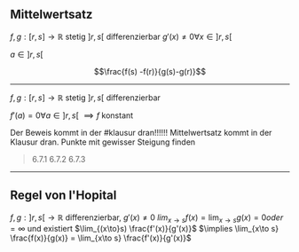 
## Mittelwertsatz

$f, g: [r, s] \to\mathbb R$ stetig
$]r, s[$ differenzierbar
$g'(x) \not = 0 \forall x \in ]r, s[$

$a\in]r, s[$

$$\frac{f(s) -f(r)}{g(s)-g(r)}$$

---

$f, g: [r, s] \to\mathbb R$ stetig
$]r, s[$ differenzierbar

$f'(a) = 0 \forall a\in ]r, s[$
$\implies f$ konstant

Der Beweis kommt in der #klausur dran!!!!!!
Mittelwertsatz kommt in der Klausur dran.
Punkte mit gewisser Steigung finden
> 6.7.1
> 6.7.2
> 6.7.3

---

## Regel von l'Hopital

$f, g: ]r, s[ \to\mathbb R$ differenzierbar, $g'(x) \not = 0$
$lim_{x\to s} f(x) = \lim_{x\to s} g(x) = 0 oder = \infty$
und existiert $\lim_{(x\to}s) \frac{f'(x)}{g'(x)}$
$\implies \lim_{x\to s} \frac{f(x)}{g(x)} = \lim_{x\to s} \frac{f'(x)}{g'(x)}$

